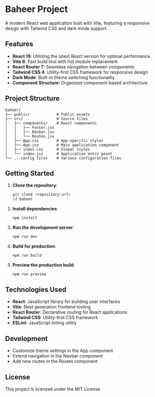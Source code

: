 # Baheer Project

A modern React web application built with Vite, featuring a responsive design with Tailwind CSS and dark mode support.

## Features

- **React 19**: Utilizing the latest React version for optimal performance
- **Vite 6**: Fast build tool with hot module replacement
- **React Router 7**: Seamless navigation between components
- **Tailwind CSS 4**: Utility-first CSS framework for responsive design
- **Dark Mode**: Built-in theme switching functionality
- **Component Structure**: Organized component-based architecture

## Project Structure

```
baheer/
├── public/            # Public assets
├── src/               # Source files
│   ├── components/    # React components
│   │   ├── Footer.jsx
│   │   ├── Navbar.jsx
│   │   └── Routes.jsx
│   ├── App.css        # App-specific styles
│   ├── App.jsx        # Main application component
│   ├── index.css      # Global styles
│   └── index.jsx      # Application entry point
└── ...config files    # Various configuration files
```

## Getting Started

1. **Clone the repository**:
   ```sh
   git clone <repository-url>
   cd baheer
   ```

2. **Install dependencies**:
   ```sh
   npm install
   ```

3. **Run the development server**:
   ```sh
   npm run dev
   ```

4. **Build for production**:
   ```sh
   npm run build
   ```

5. **Preview the production build**:
   ```sh
   npm run preview
   ```

## Technologies Used

- **React**: JavaScript library for building user interfaces
- **Vite**: Next generation frontend tooling
- **React Router**: Declarative routing for React applications
- **Tailwind CSS**: Utility-first CSS framework
- **ESLint**: JavaScript linting utility

## Development

- Customize theme settings in the App component
- Extend navigation in the Navbar component
- Add new routes in the Routes component

## License

This project is licensed under the MIT License.
